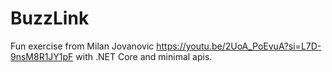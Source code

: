 ﻿
# BuzzLink

Fun exercise from Milan Jovanovic https://youtu.be/2UoA_PoEvuA?si=L7D-9nsM8R1JY1pF with .NET Core and minimal apis. 

